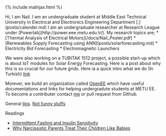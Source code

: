 {% include mathjax.html %}
<link rel="stylesheet" href="css/style.css"  type="text/css"/>
<script src="https://cdn.mathjax.org/mathjax/latest/MathJax.js?config=TeX-AMS-MML_HTMLorMML" type="text/javascript"></script>
Hi, I am Nail.
I am an undergraduate student at Middle East Technical University in Electrical and Electronics Engineering Department [.](posts/calender.md)
I am an undergraduate researcher at Research League under [Powerlab](http://power.eee.metu.edu.tr/). My research topics are;
* [Thermal Analysis of Electrical Motors](/docs/Nail_Poster.pdf)
* [Renewables Supply Forecasting using ANN](posts/solarforecasting.md)
* Electricity Bid Forecasting
* Electromagnetic Launchers

We were also working on a TUBITAK 1512 project, a possible start-up which is about IoT modules for Solar Energy Forecasting. Here is a post about why this is so crucial for our future grids. Here ia a quick intro what we do (In Turkish) [link](/docs/kılavuz.pdf)


Morever, we build an organization called [OpenEE](openeee.github.io) which have useful documentations and links for helping undergradute students at METU EE. To become a contributer contact [me](nailtosun@metu.edu.tr) or pull request from Github.

General [tips](posts/tips.md).
[Not funny stuffs](posts/notfunny.md)

Readings
* [Intermittent Fasting and Insulin Sensitivity](https://www.ncbi.nlm.nih.gov/pubmed/16051710)
* [Why Narcissistic Parents Treat Their Children Like Babies](https://www.psychologytoday.com/intl/blog/fulfillment-any-age/201810/why-narcissistic-parents-treat-their-children-babies)
